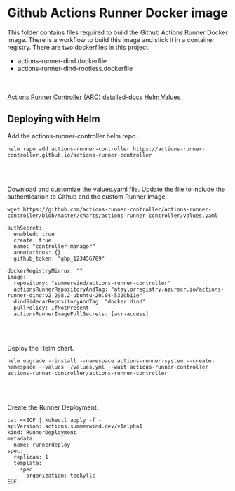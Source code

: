 # Github Actions Runner Docker image
This folder contains files required to build the Github Actions Runner Docker image.  There is a workflow to build this image and stick it in a container registry.  There are two dockerfiles in this project.<br>
* actions-runner-dind.dockerfile
* actions-runner-dind-rootless.dockerfile

<br><br>
[Actions Runner Controller (ARC)](https://github.com/actions-runner-controller/actions-runner-controller)
[detailed-docs](https://github.com/actions-runner-controller/actions-runner-controller/blob/master/docs/detailed-docs.md)
[Helm Values](https://github.com/actions-runner-controller/actions-runner-controller/tree/master/charts/actions-runner-controller)


## Deploying with Helm
Add the actions-runner-controller helm repo.<br>
```
helm repo add actions-runner-controller https://actions-runner-controller.github.io/actions-runner-controller
```
<br><br>

Download and customize the values.yaml file.  Update the file to include the authentication to Github and the custom Runner image.<br>
```
wget https://github.com/actions-runner-controller/actions-runner-controller/blob/master/charts/actions-runner-controller/values.yaml

authSecret:
  enabled: true
  create: true
  name: "controller-manager"
  annotations: {}
  github_token: "ghp_123456789"

dockerRegistryMirror: ""
image:
  repository: "summerwind/actions-runner-controller"
  actionsRunnerRepositoryAndTag: "ataylorregistry.azurecr.io/actions-runner-dind:v2.298.2-ubuntu-20.04-532db11e"
  dindSidecarRepositoryAndTag: "docker:dind"
  pullPolicy: IfNotPresent
  actionsRunnerImagePullSecrets: [acr-access]
```
<br><br>


Deploy the Helm chart.<br>
```
helm upgrade --install --namespace actions-runner-system --create-namespace --values ~/values.yml --wait actions-runner-controller actions-runner-controller/actions-runner-controller
```
<br><br>

Create the Runner Deployment.<br>
```
cat <<EOF | kubectl apply -f -
apiVersion: actions.summerwind.dev/v1alpha1
kind: RunnerDeployment
metadata:
  name: runnerdeploy
spec:
  replicas: 1
  template:
    spec:
      organization: teokyllc
EOF
```